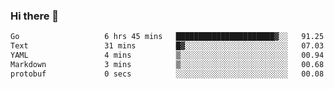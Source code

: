 ### Hi there 👋

<!--
**yeya24/yeya24** is a ✨ _special_ ✨ repository because its `README.md` (this file) appears on your GitHub profile.

Here are some ideas to get you started:

- 🔭 I’m currently working on ...
- 🌱 I’m currently learning ...
- 👯 I’m looking to collaborate on ...
- 🤔 I’m looking for help with ...
- 💬 Ask me about ...
- 📫 How to reach me: ...
- 😄 Pronouns: ...
- ⚡ Fun fact: ...
-->

<!--START_SECTION:waka-->

```txt
Go                   6 hrs 45 mins   ██████████████████████▓░░   91.25 %
Text                 31 mins         █▓░░░░░░░░░░░░░░░░░░░░░░░   07.03 %
YAML                 4 mins          ▒░░░░░░░░░░░░░░░░░░░░░░░░   00.94 %
Markdown             3 mins          ▒░░░░░░░░░░░░░░░░░░░░░░░░   00.68 %
protobuf             0 secs          ░░░░░░░░░░░░░░░░░░░░░░░░░   00.08 %
```

<!--END_SECTION:waka-->
